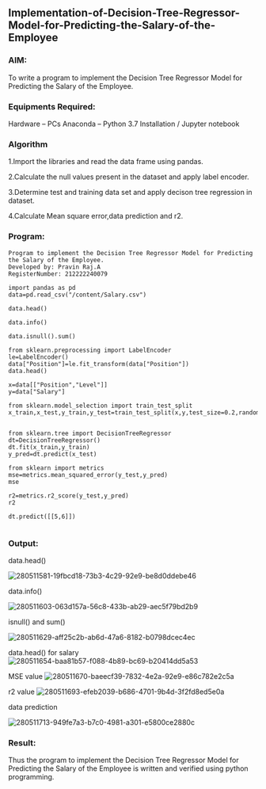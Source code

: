 ## Implementation-of-Decision-Tree-Regressor-Model-for-Predicting-the-Salary-of-the-Employee
### AIM:
To write a program to implement the Decision Tree Regressor Model for Predicting the Salary of the Employee.

### Equipments Required:
Hardware – PCs
Anaconda – Python 3.7 Installation / Jupyter notebook
### Algorithm
1.Import the libraries and read the data frame using pandas.

2.Calculate the null values present in the dataset and apply label encoder.

3.Determine test and training data set and apply decison tree regression in dataset.

4.Calculate Mean square error,data prediction and r2.

### Program:
```
Program to implement the Decision Tree Regressor Model for Predicting the Salary of the Employee.
Developed by: Pravin Raj.A
RegisterNumber: 212222240079

import pandas as pd
data=pd.read_csv("/content/Salary.csv")

data.head()

data.info()

data.isnull().sum()

from sklearn.preprocessing import LabelEncoder
le=LabelEncoder()
data["Position"]=le.fit_transform(data["Position"])
data.head()

x=data[["Position","Level"]]
y=data["Salary"]

from sklearn.model_selection import train_test_split
x_train,x_test,y_train,y_test=train_test_split(x,y,test_size=0.2,random_state=2)


from sklearn.tree import DecisionTreeRegressor
dt=DecisionTreeRegressor()
dt.fit(x_train,y_train)
y_pred=dt.predict(x_test)

from sklearn import metrics
mse=metrics.mean_squared_error(y_test,y_pred)
mse

r2=metrics.r2_score(y_test,y_pred)
r2

dt.predict([[5,6]])
  
```
### Output:
data.head()

![280511581-19fbcd18-73b3-4c29-92e9-be8d0ddebe46](https://github.com/Apravinraj/Implementation-of-Decision-Tree-Regressor-Model-for-Predicting-the-Salary-of-the-Employee/assets/118707879/8ed23e3c-e317-43f5-ad5d-37da8771cafe)

data.info()

![280511603-063d157a-56c8-433b-ab29-aec5f79bd2b9](https://github.com/Apravinraj/Implementation-of-Decision-Tree-Regressor-Model-for-Predicting-the-Salary-of-the-Employee/assets/118707879/3575a2dc-120a-42d1-ada9-b1e4cca6764c)

isnull() and sum()

![280511629-aff25c2b-ab6d-47a6-8182-b0798dcec4ec](https://github.com/Apravinraj/Implementation-of-Decision-Tree-Regressor-Model-for-Predicting-the-Salary-of-the-Employee/assets/118707879/fdb8ee12-68a4-4cf0-9d98-141a37d14e33)

data.head() for salary
![280511654-baa81b57-f088-4b89-bc69-b20414dd5a53](https://github.com/Apravinraj/Implementation-of-Decision-Tree-Regressor-Model-for-Predicting-the-Salary-of-the-Employee/assets/118707879/fa84ca02-83f7-4772-9350-73b984395230)


MSE value
![280511670-baeecf39-7832-4e2a-92e9-e86c782e2c5a](https://github.com/Apravinraj/Implementation-of-Decision-Tree-Regressor-Model-for-Predicting-the-Salary-of-the-Employee/assets/118707879/e8755053-1279-40b3-a187-94a6c3385a58)


r2 value
![280511693-efeb2039-b686-4701-9b4d-3f2fd8ed5e0a](https://github.com/Apravinraj/Implementation-of-Decision-Tree-Regressor-Model-for-Predicting-the-Salary-of-the-Employee/assets/118707879/81072c6b-f717-4c5c-8bfe-32ba7cb93547)


data prediction

![280511713-949fe7a3-b7c0-4981-a301-e5800ce2880c](https://github.com/Apravinraj/Implementation-of-Decision-Tree-Regressor-Model-for-Predicting-the-Salary-of-the-Employee/assets/118707879/ade902e8-d60c-4bd5-9426-4de8a91bfc4d)

### Result:
Thus the program to implement the Decision Tree Regressor Model for Predicting the Salary of the Employee is written and verified using python programming.
